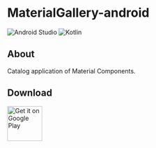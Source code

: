 # MaterialGallery-android  

![Android Studio](https://img.shields.io/badge/Android%20Studio-3.4%20beta5-green.svg)
![Kotlin](https://img.shields.io/badge/kotlin-1.3.20-yellow.svg)

## About  
Catalog application of Material Components.  

## Download  

[<img src="https://play.google.com/intl/en_us/badges/images/generic/en_badge_web_generic.png"
alt="Get it on Google Play" height="80">](https://play.google.com/store/apps/details?id=com.numero.material_gallery)

